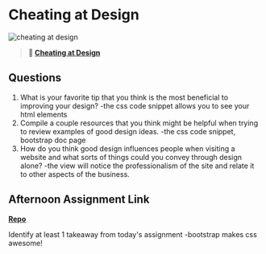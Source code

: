 # Cheating at Design

![cheating at design](https://bcw.blob.core.windows.net/public/img/courses/5247609446691139)

> **📖 [Cheating at Design](https://codeworksacademy.com/fs-student-guide/resources/wk1/04-Cheating-at-Design)**

## Questions

1. What is your favorite tip that you think is the most beneficial to improving your design?
  -the css code snippet allows you to see your html elements
2. Compile a couple resources that you think might be helpful when trying to review examples of good design ideas.
  -the css code snippet, bootstrap doc page
3. How do you think good design influences people when visiting a website and what sorts of things could you convey through design alone?
  -the view will notice the professionalism of the site and relate it to other aspects of the business.
## Afternoon Assignment Link

**[Repo](https://github.com/rtuscany23/<ASSIGNMENT_REPO>)**

Identify at least 1 takeaway from today's assignment
  -bootstrap makes css awesome!